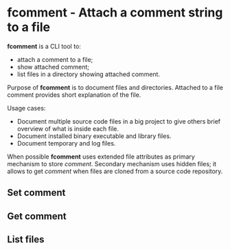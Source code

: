 # fcomment - Attach a comment string to a file

**fcomment** is a CLI tool to:
- attach a comment to a file;
- show attached comment;
- list files in a directory showing attached comment.

Purpose of **fcomment** is to document files and directories.
Attached to a file comment provides short explanation of the file.

Usage cases:
- Document multiple source code files in a big project
  to give others brief overview of what is inside each file.
- Document installed binary executable and library files.
- Document temporary and log files.


When possible **fcomment** uses extended file attributes as primary
mechanism to store _comment_.
Secondary mechanism uses hidden files; it allows to get _comment_ when
files are cloned from a source code repository.

## Set comment

## Get comment

## List files
